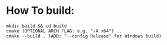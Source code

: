 # How To build:
```
mkdir build && cd build
cmake (OPTIONAL ARCH FLAG: e.g. "-A x64") ..
cmake --build . (ADD: "--config Release" for Windows build)
```